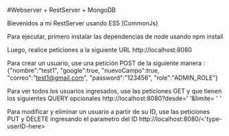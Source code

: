 #Webserver + RestServer + MongoDB

Bievenidos a mi RestServer usando ES5 (CommonJs)

Para ejecutar, primero instalar las dependencias de node usando npm install 

Luego, realice peticiones a la siguiente URL http://localhost:8080

Para crear un usuario, use una petición POST de la siguiente manera :  {"nombre":"test1",  "google":true, "nuevoCampo":true, "correo":"test1@gmail.com", "password":"123456", "role":"ADMIN_ROLE"}

Para ver todos los usuarios ingresados, use las peticiones GET y que tienen los siguientes QUERY opcionales http://localhost:8080?desde=' '&limite= '   ' 

Para modificar y eliminar un usuario a partir de su ID, use las peticiones PUT y DELETE ingresando el parametro del ID http://localhost:8080/<'type-userID-here>